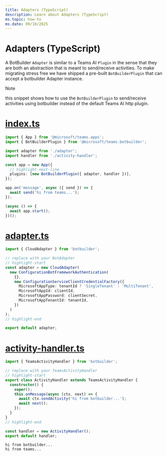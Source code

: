 ```yaml
---
title: Adapters (TypeScript)
description: Learn about Adapters (TypeScript)
ms.topic: how-to
ms.date: 09/18/2025
---
```


# Adapters (TypeScript)

A BotBuilder `Adapter` is similar to a Teams AI `Plugin` in the sense that they are both
an abstraction that is meant to send/receive activities. To make migrating stress free we have
shipped a pre-built `BotBuilderPlugin` that can accept a botbuilder Adapter instance.

> [!NOTE]
> this snippet shows how to use the `BotBuilderPlugin` to send/receive activities using
> botbuilder instead of the default Teams AI http plugin.

# [index.ts](#tab/indexts)
```typescript
import { App } from '@microsoft/teams.apps';
import { BotBuilderPlugin } from '@microsoft/teams.botbuilder';

import adapter from './adapter';
import handler from './activity-handler';

const app = new App({
  // highlight-next-line
  plugins: [new BotBuilderPlugin({ adapter, handler })],
});

app.on('message', async ({ send }) => {
  await send('hi from teams...');
});

(async () => {
  await app.start();
})();
```

# [adapter.ts](#tab/adapterts)
```typescript
import { CloudAdapter } from 'botbuilder';

// replace with your BotAdapter
// highlight-start
const adapter = new CloudAdapter(
  new ConfigurationBotFrameworkAuthentication(
    {},
    new ConfigurationServiceClientCredentialFactory({
      MicrosoftAppType: tenantId ? 'SingleTenant' : 'MultiTenant',
      MicrosoftAppId: clientId,
      MicrosoftAppPassword: clientSecret,
      MicrosoftAppTenantId: tenantId,
    })
  )
);
// highlight-end

export default adapter;
```

# [activity-handler.ts](#tab/activity-handlerts)
```typescript
import { TeamsActivityHandler } from 'botbuilder';

// replace with your TeamsActivityHandler
// highlight-start
export class ActivityHandler extends TeamsActivityHandler {
  constructor() {
    super();
    this.onMessage(async (ctx, next) => {
      await ctx.sendActivity('hi from botbuilder...');
      await next();
    });
  }
}
// highlight-end

const handler = new ActivityHandler();
export default handler;
```



```
hi from botbuilder...
hi from teams...
```
